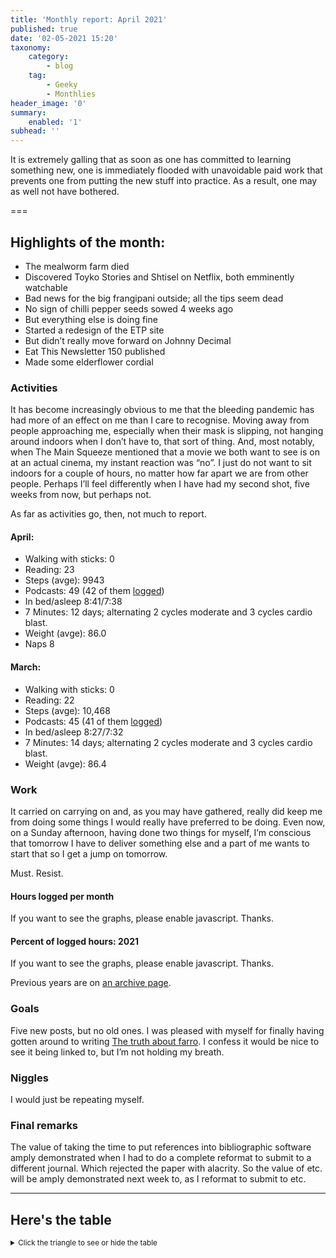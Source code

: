 ```yaml
---
title: 'Monthly report: April 2021'
published: true
date: '02-05-2021 15:20'
taxonomy:
    category:
        - blog
    tag:
        - Geeky
        - Monthlies
header_image: '0'
summary:
    enabled: '1'
subhead: ''
---
```


It is extremely galling that as soon as one has committed to learning something new, one is immediately flooded with unavoidable paid work that prevents one from putting the new stuff into practice. As a result, one may as well not have bothered.

===

## Highlights of the month:

- The mealworm farm died
- Discovered Toyko Stories and Shtisel on Netflix, both emminently watchable
- Bad news for the big frangipani outside; all the tips seem dead
- No sign of chilli pepper seeds sowed 4 weeks ago
- But everything else is doing fine
- Started a redesign of the ETP site
- But didn’t really move forward on Johnny Decimal
- Eat This Newsletter 150 published
- Made some elderflower cordial

### Activities

It has become increasingly obvious to me that the bleeding pandemic has had more of an effect on me than I care to recognise. Moving away from people approaching me, especially when their mask is slipping, not hanging around indoors when I don’t have to, that sort of thing. And, most notably, when The Main Squeeze mentioned that a movie we both want to see is on at an actual cinema, my instant reaction was “no”. I just do not want to sit indoors for a couple of hours, no matter how far apart we are from other people. Perhaps I’ll feel differently when I have had my second shot, five weeks from now, but perhaps not.

As far as activities go, then, not much to report.

#### April: 
* Walking with sticks: 0
* Reading: 23
* Steps (avge): 9943
* Podcasts: 49 (42 of them [logged](https://www.jeremycherfas.net/stream/))
* In bed/asleep 8:41/7:38
* 7 Minutes: 12 days; alternating 2 cycles moderate and 3 cycles cardio blast.
* Weight (avge): 86.0
* Naps 8

#### March: 
* Walking with sticks: 0
* Reading: 22
* Steps (avge): 10,468 
* Podcasts: 45 (41 of them [logged](https://www.jeremycherfas.net/stream/))
* In bed/asleep 8:27/7:32
* 7 Minutes: 14 days; alternating 2 cycles moderate and 3 cycles cardio blast.
* Weight (avge): 86.4 

### Work

It carried on carrying on and, as you may have gathered, really did keep me from doing some things I would really have preferred to be doing. Even now, on a Sunday afternoon, having done two things for myself, I’m conscious that tomorrow I have to deliver something else and a part of me wants to start that so I get a jump on tomorrow. 

Must. Resist.

#### Hours logged per month

<noscript>
    <style type="text/css">
        .ct-minor-seventh {display:none;}
    </style>
    <div class="notices blue">
<p>If you want to see the graphs, please enable javascript. Thanks.</p>
    </div>
</noscript>

<div class="ct-chart-hours ct-minor-seventh">
</div>

#### Percent of logged hours: 2021
<noscript>
    <style type="text/css">
        .ct-minor-seventh {display:none;}
    </style>
    <div class="notices blue">
<p>If you want to see the graphs, please enable javascript. Thanks.</p>
    </div>
</noscript>

<div class="ct-chart-2 ct-minor-seventh">
</div> 

Previous years are on [an archive page](https://jeremycherfas.net/blog/working-life).

### Goals

Five new posts, but no old ones. I was pleased with myself for finally having gotten around to writing [The truth about farro](https://www.jeremycherfas.net/blog/the-truth-about-farro). I confess it would be nice to see it being linked to, but I’m not holding my breath.

### Niggles

I would just be repeating myself.

### Final remarks

The value of taking the time to put references into bibliographic software amply demonstrated when I had to do a complete reformat to submit to a different journal. Which rejected the paper with alacrity. So the value of etc. will be amply demonstrated next week to, as I reformat to submit to etc.

<script>

new Chartist.Bar('.ct-chart-hours', {
series: [
        { name: 'Hours logged 2018', data: [0,0,152,159, 151,96,68,185,131,100,0,0] },
        { name: 'Hours logged 2019', data: [95,121,158,128,145,75,58,110,128,96.5,154.1,96.1] },
        { name: 'Hours logged 2020', data: [89.25,129,164.1,175,170,171,83.33,138.5,115.9,133.5,149.5,119.75] },
        { name: 'Hours logged 2021', data: [168.5,155.7,173.3,166.1,,,,,,,,] }
        ]
},
{
    axisY: {
        type: Chartist.FixedScalesAxis,
        high: 200,
        low: 0,
        divisor: 8,
        ticks: [20,40,60,80,100,120,140,160,180,200]
    },
    axisX: {
        type: Chartist.StepAxis,
        ticks: ['Jan','Feb','Mar','Apr','May','Jun','Jul','Aug','Sep','Oct','Nov','Dec'],
        stretch: false
    },
    plugins: [
        Chartist.plugins.legend({
            legendNames: ['2018', '2019', '2020', '2021'],
            classNames: ['2018', '2019', '2020', '2021'],
        })
    ]
}).on('draw', function(data) {
  if(data.type === 'bar') {
    data.element.attr({
      style: 'stroke-width: 5px'
    });
  }
});


new Chartist.Bar('.ct-chart-2', {
  labels: ['Jan','Feb','Mar','Apr','May','Jun','Jul','Aug','Sep','Oct','Nov','Dec'],
  series: [
    [43,32,38,39,,,,,,,,],
    [17,25,19,16,,,,,,,,]
  ]
}, 
{
  stackBars: true,
    axisY: {
        type: Chartist.FixedScalesAxis,
        high: 100,
        low: 0,
        ticks: [20, 40, 60, 80]
    },
    plugins: [
        Chartist.plugins.legend({
            legendNames: ['Admin', 'Podcast'],
            classNames: ['Administration', 'Podcast'],
        })
    ]

}).on('draw', function(data) {
  if(data.type === 'bar') {
    data.element.attr({
      style: 'stroke-width: 30px'
    });
  }
});


</script>

----

## Here's the table
<details>
<summary style="font-size: smaller;">Click the triangle to see or hide the table</summary>
<table class="worktable">
<thead>
<tr>
<th style="text-align: right;" class="bigrow">Month</th>
<th style="text-align: center;" class="bigrow">Total</th>
<th style="text-align: center;" class="smallrow">Daily</th>
<th style="text-align: center;"class="smallrow">Admin %</th>
<th style="text-align: center;"class="smallrow">ETP %</th>
<th style="text-align: center;"class="smallrow">Other %</th>
</tr>
</thead>
<tbody>
<tr>
<td style="text-align: right;">04</td>
<td style="text-align: center;">166.1</td>
<td style="text-align: center;">5.75</td>
<td style="text-align: center;">39</td>
<td style="text-align: center;">16</td>
<td style="text-align: center;">45</td>
</tr>
<tr>
<td style="text-align: right;">03</td>
<td style="text-align: center;">173.3</td>
<td style="text-align: center;">5.59</td>
<td style="text-align: center;">38</td>
<td style="text-align: center;">19</td>
<td style="text-align: center;">43</td>
</tr>
<tr>
<td style="text-align: right;">02</td>
<td style="text-align: center;">155.7</td>
<td style="text-align: center;">5.59</td>
<td style="text-align: center;">32</td>
<td style="text-align: center;">25</td>
<td style="text-align: center;">43</td>
</tr>
<tr>
<td style="text-align: right;">2021-01</td>
<td style="text-align: center;">168.5</td>
<td style="text-align: center;">5.62</td>
<td style="text-align: center;">43</td>
<td style="text-align: center;">17</td>
<td style="text-align: center;">40</td>
</tr>
</tbody>
</table>
</details>

